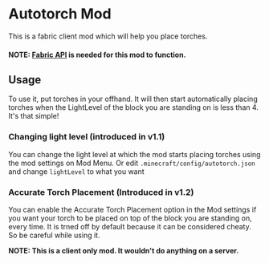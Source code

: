 # Autotorch Mod

This is a fabric client mod which will help you place torches.

#### NOTE: [Fabric API](https://www.curseforge.com/minecraft/mc-mods/fabric-api) is needed for this mod to function.

## Usage

To use it, put torches in your offhand. It will then start automatically placing torches when the LightLevel of the block you are standing on is less than 4. It's that simple!

### Changing light level (introduced in v1.1)

You can change the light level at which the mod starts placing torches using the mod settings on Mod Menu. Or edit `.minecraft/config/autotorch.json` and change `lightLevel` to what you want 

### Accurate Torch Placement (Introduced in v1.2)

You can enable the Accurate Torch Placement option in the Mod settings if you want your torch to be placed on top of the block you are standing on, every time. It is trned off by default because it can be considered cheaty. So be careful while using it.

**NOTE: This is a client only mod. It wouldn't do anything on a server.**
